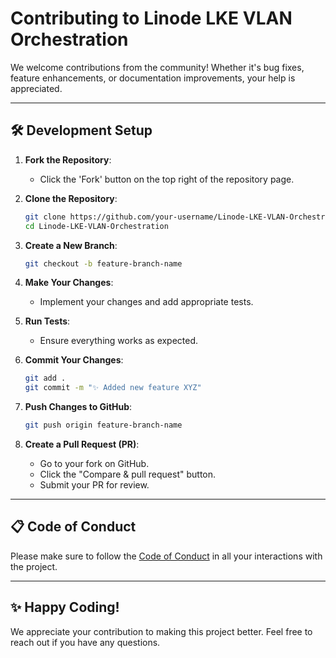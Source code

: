 # Contributing to Linode LKE VLAN Orchestration

We welcome contributions from the community! Whether it's bug fixes, feature enhancements, or documentation improvements, your help is appreciated.

---

## 🛠️ **Development Setup**

1. **Fork the Repository**:
   - Click the 'Fork' button on the top right of the repository page.

2. **Clone the Repository**:
   ```bash
   git clone https://github.com/your-username/Linode-LKE-VLAN-Orchestration.git
   cd Linode-LKE-VLAN-Orchestration
   ```

3. **Create a New Branch**:
   ```bash
   git checkout -b feature-branch-name
   ```

4. **Make Your Changes**:
   - Implement your changes and add appropriate tests.

5. **Run Tests**:
   - Ensure everything works as expected.

6. **Commit Your Changes**:
   ```bash
   git add .
   git commit -m "✨ Added new feature XYZ"
   ```

7. **Push Changes to GitHub**:
   ```bash
   git push origin feature-branch-name
   ```

8. **Create a Pull Request (PR)**:
   - Go to your fork on GitHub.
   - Click the "Compare & pull request" button.
   - Submit your PR for review.

---

## 📋 **Code of Conduct**

Please make sure to follow the [Code of Conduct](./CODE_OF_CONDUCT.md) in all your interactions with the project.

---

## ✨ **Happy Coding!**

We appreciate your contribution to making this project better. Feel free to reach out if you have any questions.
